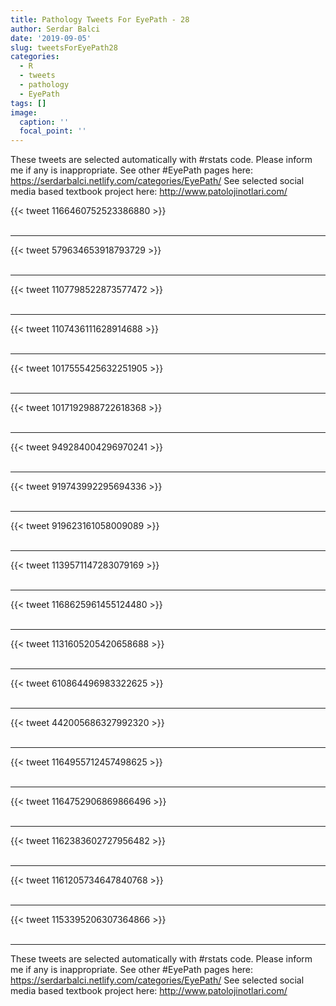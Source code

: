 ```yaml
---
title: Pathology Tweets For EyePath - 28
author: Serdar Balci
date: '2019-09-05'
slug: tweetsForEyePath28
categories:
  - R
  - tweets
  - pathology
  - EyePath
tags: []
image:
  caption: ''
  focal_point: ''
---
```



These tweets are selected automatically with #rstats code. Please inform me if any is inappropriate.
See other #EyePath pages here: https://serdarbalci.netlify.com/categories/EyePath/ 
See selected social media based textbook project here: http://www.patolojinotlari.com/

{{< tweet 1166460752523386880 >}}
<br>
<br>
<hr>
{{< tweet 579634653918793729 >}}
<br>
<br>
<hr>
{{< tweet 1107798522873577472 >}}
<br>
<br>
<hr>
{{< tweet 1107436111628914688 >}}
<br>
<br>
<hr>
{{< tweet 1017555425632251905 >}}
<br>
<br>
<hr>
{{< tweet 1017192988722618368 >}}
<br>
<br>
<hr>
{{< tweet 949284004296970241 >}}
<br>
<br>
<hr>
{{< tweet 919743992295694336 >}}
<br>
<br>
<hr>
{{< tweet 919623161058009089 >}}
<br>
<br>
<hr>
{{< tweet 1139571147283079169 >}}
<br>
<br>
<hr>
{{< tweet 1168625961455124480 >}}
<br>
<br>
<hr>
{{< tweet 1131605205420658688 >}}
<br>
<br>
<hr>
{{< tweet 610864496983322625 >}}
<br>
<br>
<hr>
{{< tweet 442005686327992320 >}}
<br>
<br>
<hr>
{{< tweet 1164955712457498625 >}}
<br>
<br>
<hr>
{{< tweet 1164752906869866496 >}}
<br>
<br>
<hr>
{{< tweet 1162383602727956482 >}}
<br>
<br>
<hr>
{{< tweet 1161205734647840768 >}}
<br>
<br>
<hr>
{{< tweet 1153395206307364866 >}}
<br>
<br>
<hr>


These tweets are selected automatically with #rstats code. Please inform me if any is inappropriate.
See other #EyePath pages here: https://serdarbalci.netlify.com/categories/EyePath/ 
See selected social media based textbook project here: http://www.patolojinotlari.com/
